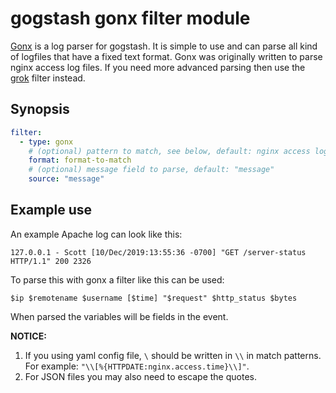 # gogstash gonx filter module

[Gonx](github.com/satyrius/gonx) is a log parser for gogstash. It is simple to use and can parse all kind of logfiles
that have a fixed text format. Gonx was originally written to parse nginx access log files. If you need more advanced parsing
then use the [grok](../grok) filter instead.

## Synopsis

```yaml
filter:
  - type: gonx
    # (optional) pattern to match, see below, default: nginx access log
    format: format-to-match
    # (optional) message field to parse, default: "message"
    source: "message"
```

## Example use

An example Apache log can look like this:

```text
127.0.0.1 - Scott [10/Dec/2019:13:55:36 -0700] "GET /server-status HTTP/1.1" 200 2326
```

To parse this with gonx a filter like this can be used:

```text
$ip $remotename $username [$time] "$request" $http_status $bytes
```

When parsed the variables will be fields in the event.

**NOTICE:**
1. If you using yaml config file, `\` should be written in `\\` in match patterns. For example: `"\\[%{HTTPDATE:nginx.access.time}\\]"`.
1. For JSON files you may also need to escape the quotes.
